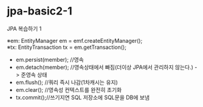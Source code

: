 # jpa-basic2-1
JPA 복습하기 1


※em: EntityManager em = emf.createEntityManager(); <br>
※tx: EntityTransaction tx = em.getTransaction();

- em.persist(member); //영속  
- em.detach(member); //영속상태에서 빠짐(더이상 JPA에서 관리하지 않는다.) -> 준영속 상태  
- em.flush(); //쿼리 즉시 나감(1차캐시는 유지)  
- em.clear(); //영속성 컨텍스트를 완전히 초기화
- tx.commit();//쓰기지연 SQL 저장소에 SQL문을 DB에 보냄
